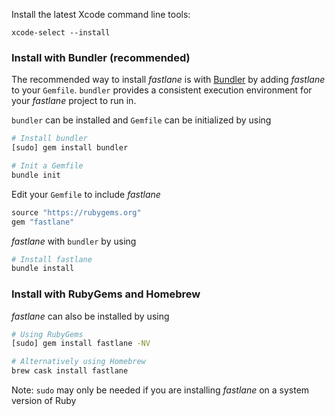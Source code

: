 Install the latest Xcode command line tools:

```no-highlight
xcode-select --install
```

### Install with Bundler (recommended)
The recommended way to install _fastlane_ is with [Bundler](https://bundler.io/) by adding _fastlane_ to your `Gemfile`. `bundler` provides a consistent execution environment for your _fastlane_ project to run in.

`bundler` can be installed and `Gemfile` can be initialized by using

```sh
# Install bundler
[sudo] gem install bundler

# Init a Gemfile
bundle init
```

Edit your `Gemfile` to include _fastlane_

```rb
source "https://rubygems.org"
gem "fastlane"
```

_fastlane_ with `bundler` by using

```sh
# Install fastlane
bundle install
```

### Install with RubyGems and Homebrew
_fastlane_ can also be installed by using

```sh
# Using RubyGems
[sudo] gem install fastlane -NV

# Alternatively using Homebrew
brew cask install fastlane
```
Note: `sudo` may only be needed if you are installing _fastlane_ on a system version of Ruby
